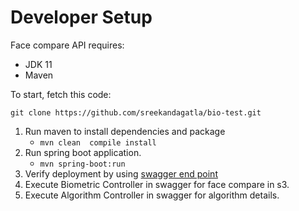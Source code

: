 # Developer Setup

Face compare API requires:

- JDK 11
- Maven


To start, fetch this code:

`git clone https://github.com/sreekandagatla/bio-test.git`

1. Run maven to install dependencies and package
   - `mvn clean  compile install`   
2. Run spring boot application.
   - `mvn spring-boot:run`
3. Verify deployment by using [swagger end point](http://localhost:8080/swagger-ui.html)
4. Execute Biometric Controller in swagger for face compare in s3.
5. Execute Algorithm Controller in swagger for algorithm details.
